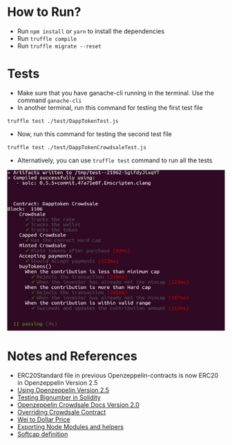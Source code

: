 # How to Run?
- Run `npm install` or `yarn` to install the dependencies
- Run `truffle compile`
- Run `truffle migrate --reset`

# Tests
- Make sure that you have ganache-cli running in the terminal. Use the command `ganache-cli` 
- In another terminal, run this command for testing the first test file 
```
truffle test ./test/DappTokenTest.js
```
- Now, run this command for testing the second test file 
```
truffle test ./test/DappTokenCrowdsaleTest.js
```
- Alternatively, you can use `truffle test` command to run all the tests

![](/images/Tests.JPG)


# Notes and References
- ERC20Standard file in previous Openzeppelin-contracts is now ERC20 in Openzeppelin Version 2.5
- [Using Openzeppelin Version 2.5](https://github.com/OpenZeppelin/openzeppelin-contracts/tree/release-v2.5.0/contracts/token/ERC20 )
- [Testing Bignumber in Solidity](https://ethereum.stackexchange.com/questions/67087/how-to-use-bignumbers-in-truffle-tests)
- [Openzeppelin Crowdsale Docs Version 2.0 ](https://docs.openzeppelin.com/contracts/2.x/api/crowdsale#Crowdsale-constructor-uint256-address-payable-contract-IERC20-)
- [Overriding Crowdsale Contract](https://forum.openzeppelin.com/t/crowdsale-contract-typeerror-overriding-function-changes-state-mutability-from-view-to-nonpayable/6309)
- [Wei to Dollar Price](https://www.cryps.info/en/Wei_to_USD/1/)
- [Exporting Node Modules and helpers](https://www.freecodecamp.org/news/node-module-exports-explained-with-javascript-export-function-examples/)
- [Softcap definition](https://decryptionary.com/dictionary/soft-cap/)
